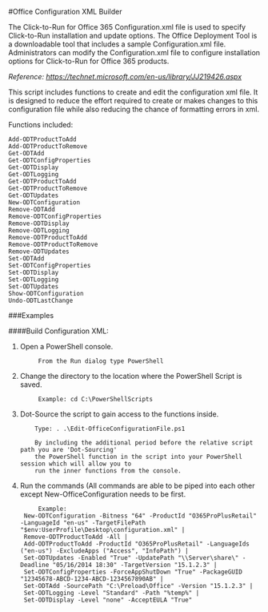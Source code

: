 #Office Configuration XML Builder

The Click-to-Run for Office 365 Configuration.xml file is used to specify Click-to-Run installation and update options. The Office Deployment Tool is a downloadable tool that includes a sample Configuration.xml file. Administrators can modify the Configuration.xml file to configure installation options for Click-to-Run for Office 365 products.

*Reference: https://technet.microsoft.com/en-us/library/JJ219426.aspx*

This script includes functions to create and edit the configuration xml file. It is designed to reduce the effort required to create or makes changes to this configuration file while also reducing the chance of formatting errors in xml.

Functions included:

	Add-ODTProductToAdd
	Add-ODTProductToRemove
	Get-ODTAdd
	Get-ODTConfigProperties
	Get-ODTDisplay
	Get-ODTLogging
	Get-ODTProductToAdd
	Get-ODTProductToRemove
	Get-ODTUpdates
	New-ODTConfiguration
	Remove-ODTAdd
	Remove-ODTConfigProperties
	Remove-ODTDisplay
	Remove-ODTLogging
	Remove-ODTProductToAdd
	Remove-ODTProductToRemove
	Remove-ODTUpdates
	Set-ODTAdd
	Set-ODTConfigProperties
	Set-ODTDisplay
	Set-ODTLogging
	Set-ODTUpdates
	Show-ODTConfiguration
	Undo-ODTLastChange

###Examples

####Build Configuration XML:

1. Open a PowerShell console.

            From the Run dialog type PowerShell
            
2. Change the directory to the location where the PowerShell Script is saved.

            Example: cd C:\PowerShellScripts
            
3. Dot-Source the script to gain access to the functions inside.

           Type: . .\Edit-OfficeConfigurationFile.ps1

           By including the additional period before the relative script path you are 'Dot-Sourcing' 
           the PowerShell function in the script into your PowerShell session which will allow you to 
           run the inner functions from the console.
	
4. Run the commands (All commands are able to be piped into each other except New-OfficeConfiguration needs to be first.

            Example: 
		New-ODTConfiguration -Bitness "64" -ProductId "O365ProPlusRetail" -LanguageId "en-us" -TargetFilePath "$env:UserProfile\Desktop\configuration.xml" |
		Remove-ODTProductToAdd -All | 
		Add-ODTProductToAdd -ProductId "O365ProPlusRetail" -LanguageIds ("en-us") -ExcludeApps ("Access", "InfoPath") | 
		Set-ODTUpdates -Enabled "True" -UpdatePath "\\Server\share\" -Deadline "05/16/2014 18:30" -TargetVersion "15.1.2.3" | 
		Set-ODTConfigProperties -ForceAppShutDown "True" -PackageGUID "12345678-ABCD-1234-ABCD-1234567890AB" |
		Set-ODTAdd -SourcePath "C:\Preload\Office" -Version "15.1.2.3" | 
		Set-ODTLogging -Level "Standard" -Path "%temp%" | 
		Set-ODTDisplay -Level "none" -AcceptEULA "True"


